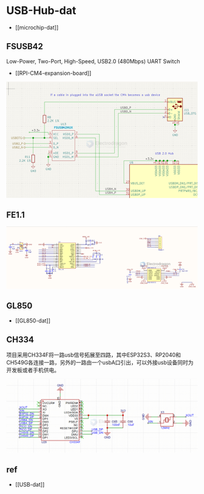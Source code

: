 
# USB-Hub-dat

- [[microchip-dat]]


## FSUSB42

Low-Power, Two-Port, High-Speed, USB2.0 (480Mbps) UART Switch

- [[RPI-CM4-expansion-board]]

![](2025-09-04-18-46-13.png)



## FE1.1 

![](2023-11-30-15-28-49.png)



## GL850

- [[GL850-dat]]


## CH334 

项目采用CH334F将一路usb信号拓展至四路，其中ESP32S3、RP2040和CH549G各连接一路，另外的一路由一个usbA口引出，可以外接usb设备同时为开发板或者手机供电。


![](2025-08-19-16-49-07.png)


## ref 

- [[USB-dat]]